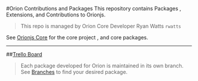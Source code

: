 #Orion Contributions and Packages
This repository contains Packages , Extensions, and Contributions to Orionjs.
> This repo is managed by Orion Core Developer Ryan Watts `rwatts`

See [Orionjs Core](https://github.com/orionjs/orion) for the core project , and core packages.

---

##[Trello Board](https://trello.com/b/TbYwfxnE/rwatts-orion-contributions)

> Each package developed for Orion is maintained in its own branch. See [Branches](https://github.com/rwatts3/orionjs-contrib/branches) to find your desired package.